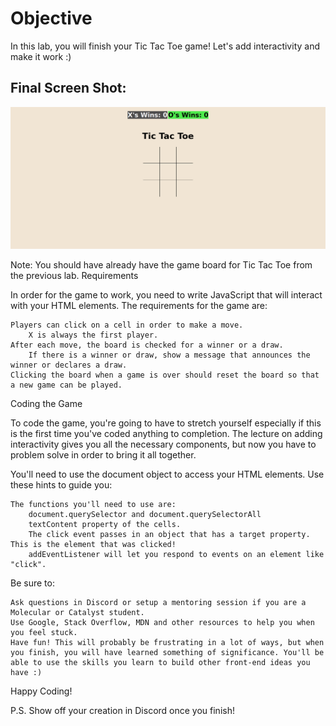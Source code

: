 
# Objective

In this lab, you will finish your Tic Tac Toe game! Let's add interactivity and make it work :)

## Final Screen Shot:
![picture](img/TicTacToe.png)

Note: You should have already have the game board for Tic Tac Toe from the previous lab.
Requirements

In order for the game to work, you need to write JavaScript that will interact with your HTML elements. The requirements for the game are:

    Players can click on a cell in order to make a move.
        X is always the first player.
    After each move, the board is checked for a winner or a draw.
        If there is a winner or draw, show a message that announces the winner or declares a draw.
    Clicking the board when a game is over should reset the board so that a new game can be played.

Coding the Game

To code the game, you're going to have to stretch yourself especially if this is the first time you've coded anything to completion. The lecture on adding interactivity gives you all the necessary components, but now you have to problem solve in order to bring it all together.

You'll need to use the document object to access your HTML elements. Use these hints to guide you:

    The functions you'll need to use are:
        document.querySelector and document.querySelectorAll
        textContent property of the cells.
        The click event passes in an object that has a target property. This is the element that was clicked!
        addEventListener will let you respond to events on an element like "click".

Be sure to:

    Ask questions in Discord or setup a mentoring session if you are a Molecular or Catalyst student.
    Use Google, Stack Overflow, MDN and other resources to help you when you feel stuck.
    Have fun! This will probably be frustrating in a lot of ways, but when you finish, you will have learned something of significance. You'll be able to use the skills you learn to build other front-end ideas you have :)

Happy Coding!

P.S. Show off your creation in Discord once you finish!
